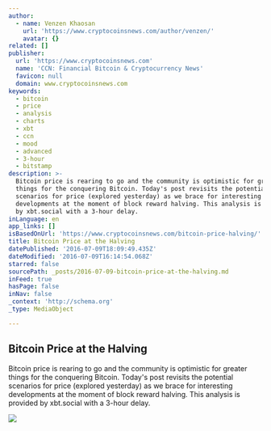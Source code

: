 ```yaml
---
author:
  - name: Venzen Khaosan
    url: 'https://www.cryptocoinsnews.com/author/venzen/'
    avatar: {}
related: []
publisher:
  url: 'https://www.cryptocoinsnews.com'
  name: 'CCN: Financial Bitcoin & Cryptocurrency News'
  favicon: null
  domain: www.cryptocoinsnews.com
keywords:
  - bitcoin
  - price
  - analysis
  - charts
  - xbt
  - ccn
  - mood
  - advanced
  - 3-hour
  - bitstamp
description: >-
  Bitcoin price is rearing to go and the community is optimistic for greater
  things for the conquering Bitcoin. Today's post revisits the potential
  scenarios for price (explored yesterday) as we brace for interesting
  developments at the moment of block reward halving. This analysis is provided
  by xbt.social with a 3-hour delay.
inLanguage: en
app_links: []
isBasedOnUrl: 'https://www.cryptocoinsnews.com/bitcoin-price-halving/'
title: Bitcoin Price at the Halving
datePublished: '2016-07-09T18:09:49.435Z'
dateModified: '2016-07-09T16:14:54.068Z'
starred: false
sourcePath: _posts/2016-07-09-bitcoin-price-at-the-halving.md
inFeed: true
hasPage: false
inNav: false
_context: 'http://schema.org'
_type: MediaObject

---
```

<article style=""><h1>Bitcoin Price at the Halving</h1><p>Bitcoin price is rearing to go and the community is optimistic for greater things for the conquering Bitcoin. Today's post revisits the potential scenarios for price (explored yesterday) as we brace for interesting developments at the moment of block reward halving. This analysis is provided by xbt.social with a 3-hour delay.</p><img src="https://www.cryptocoinsnews.com/wp-content/uploads/2016/07/Selection_20160709_003.png" /></article>